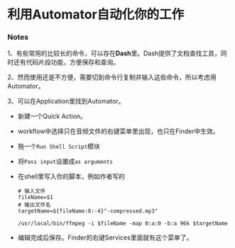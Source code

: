 # 利用Automator自动化你的工作

### Notes

1、有些常用的比较长的命令，可以存在**Dash**里。Dash提供了文档查找工具，同时还有代码片段功能，方便保存和查询。

2、然而使用还是不方便，需要切到命令行复制并输入这些命令，所以考虑用Automator。

3、可以在Application里找到Automator。

- 新建一个Quick Action。

- workflow中选择只在音频文件的右键菜单里出现，也只在Finder中生效。

- 拖一个`Run Shell Script`模块

- 将`Pass input`设置成`as arguments`

- 在shell里写入你的脚本，例如作者写的

  ```shell
  # 输入文件
  fileName=$1
  # 输出文件名
  targetName=${fileName:0:-4}"-compressed.mp3"
  
  /usr/local/bin/ffmpeg -i $fileName -map 0:a:0 -b:a 96k $targetName
  ```

- 编辑完成后保存。Finder的右键Services里面就有这个菜单了。

